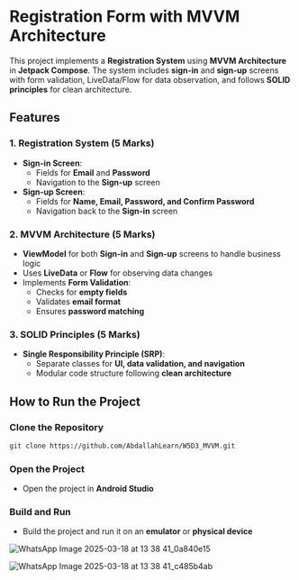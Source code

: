 # Registration Form with MVVM Architecture

This project implements a **Registration System** using **MVVM Architecture** in **Jetpack Compose**. The system includes **sign-in** and **sign-up** screens with form validation, LiveData/Flow for data observation, and follows **SOLID principles** for clean architecture.

## Features

### 1. Registration System (5 Marks)
- **Sign-in Screen**:
  - Fields for **Email** and **Password**
  - Navigation to the **Sign-up** screen
- **Sign-up Screen**:
  - Fields for **Name, Email, Password, and Confirm Password**
  - Navigation back to the **Sign-in** screen

### 2. MVVM Architecture (5 Marks)
- **ViewModel** for both **Sign-in** and **Sign-up** screens to handle business logic
- Uses **LiveData** or **Flow** for observing data changes
- Implements **Form Validation**:
  - Checks for **empty fields**
  - Validates **email format**
  - Ensures **password matching**

### 3. SOLID Principles (5 Marks)
- **Single Responsibility Principle (SRP)**:
  - Separate classes for **UI, data validation, and navigation**
  - Modular code structure following **clean architecture**

## How to Run the Project

### Clone the Repository
```bash
git clone https://github.com/AbdallahLearn/W5D3_MVVM.git
```

### Open the Project
- Open the project in **Android Studio**

### Build and Run
- Build the project and run it on an **emulator** or **physical device**

![WhatsApp Image 2025-03-18 at 13 38 41_0a840e15](https://github.com/user-attachments/assets/9094ce7c-dc1e-4b3e-a57d-29057d270b26)

![WhatsApp Image 2025-03-18 at 13 38 41_c485b4ab](https://github.com/user-attachments/assets/37154f87-a544-4f5c-b7fd-ebae282d17f2)

